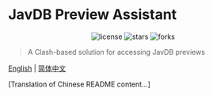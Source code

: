 # JavDB Preview Assistant

<p align="center">
  <img src="https://img.shields.io/github/license/KimberleySP/spsub" alt="license">
  <img src="https://img.shields.io/github/stars/KimberleySP/spsub" alt="stars">
  <img src="https://img.shields.io/github/forks/KimberleySP/spsub" alt="forks">
</p>

> A Clash-based solution for accessing JavDB previews

[English](./README_EN.md) | [简体中文](./README.md)

[Translation of Chinese README content...] 
